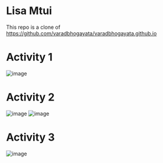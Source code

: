 # Lisa Mtui
This repo is a clone of https://github.com/varadbhogayata/varadbhogayata.github.io

# Activity 1
![image](https://github.com/lmtui/lmtui.github.io/assets/99363546/1c1b5c0c-9096-4c2b-ae69-9718073194a4)

# Activity 2
![image](https://github.com/lmtui/lmtui.github.io/assets/99363546/a22df39f-c192-425f-9ae9-23f19361fb7d)
![image](https://github.com/lmtui/lmtui.github.io/assets/99363546/b2198e5f-49ac-4f23-b7e0-dca9d2d3ad5e)

# Activity 3
![image](https://github.com/lmtui/lmtui.github.io/assets/99363546/ee4393c4-399c-455f-be1e-3d9d0cc8d22e) 





